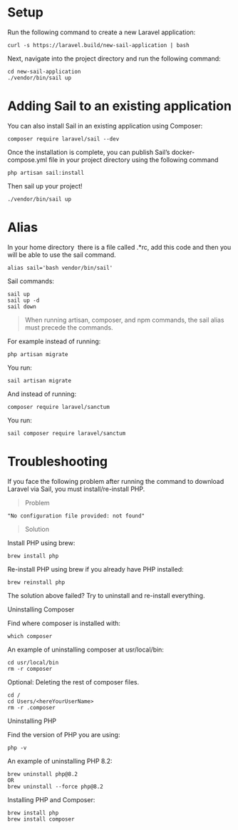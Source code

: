 # Setup

Run the following command to create a new Laravel application:
```
curl -s https://laravel.build/new-sail-application | bash
```

Next, navigate into the project directory and run the following command:
```
cd new-sail-application
./vendor/bin/sail up
```

# Adding Sail to an existing application

You can also install Sail in an existing application using Composer:
```
composer require laravel/sail --dev
```

Once the installation is complete, you can publish Sail’s docker-compose.yml file in your project directory using the following command
```
php artisan sail:install
```

Then sail up your project!
```
./vendor/bin/sail up
```

# Alias

In your home directory  there is a file called .*rc, add this code and then you will be able to use the sail command.
```
alias sail='bash vendor/bin/sail'
```

Sail commands:
```
sail up
sail up -d
sail down
```

> When running artisan, composer, and npm commands, the sail alias must precede the commands.

For example instead of running:
```
php artisan migrate
```
You run:
```
sail artisan migrate
```

And instead of running:
```
composer require laravel/sanctum
```
You run:
```
sail composer require laravel/sanctum
```

# Troubleshooting

If you face the following problem after running the command to download Laravel via Sail, you must install/re-install PHP.

> Problem
```
"No configuration file provided: not found"
```

> Solution

Install PHP using brew:   
```
brew install php
```

Re-install PHP using brew if you already have PHP installed:
```
brew reinstall php
```

The solution above failed? Try to uninstall and re-install everything.

Uninstalling Composer

Find where composer is installed with:
```
which composer
```
An example of uninstalling composer at usr/local/bin:
```
cd usr/local/bin
rm -r composer
```
Optional: Deleting the rest of composer files.
```
cd /
cd Users/<hereYourUserName>
rm -r .composer 
```

Uninstalling PHP

Find the version of PHP you are using:
```
php -v
```

An example of uninstalling PHP 8.2:
```
brew uninstall php@8.2
OR
brew uninstall --force php@8.2 
```

Installing PHP and Composer:
```
brew install php
brew install composer
```
